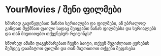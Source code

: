 # YourMovies / შენი ფილმები

ხშირად გავიწყდებათ ნანახი სერიალები და ფილმები, ან უბრალოდ გინდათ შექმნათ
ფაილი სადაც შეიყვანთ ნანახ ფილმებსა და სერიალებს და
თან მიუთითებთ თქვენებურ რეიტინგს?

სწორედ ამაში დაგეხმარებათ ჩვენი საიტი, თქვენ შეგიძლიათ ყურების შემდეგ დაამატოთ ფილმი და თან მიუთითოთ თქვენი შეფასება
